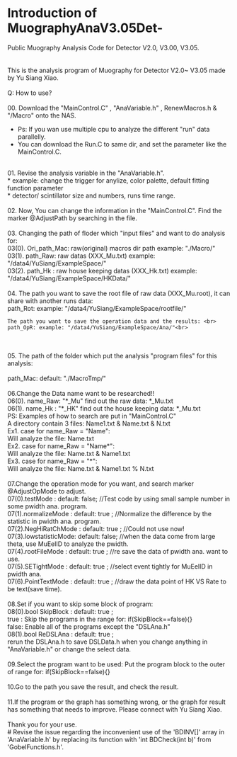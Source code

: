 # Introduction of MuographyAnaV3.05Det-
Public Muography Analysis Code for Detector V2.0, V3.00, V3.05.<br>
<br>
<br>This is the analysis program of Muography for Detector V2.0~ V3.05 made by Yu Siang Xiao.<br>
<br>
Q: How to use? <br>
<br> 
00. Download the "MainControl.C" , "AnaVariable.h" , RenewMacros.h & "/Macro" onto the NAS.<br>
  * Ps: If you wan use multiple cpu to analyze the different "run" data parallelly. <br>
  * You can download the Run.C to same dir, and set the parameter like the MainControl.C.<br>
<br>  
01. Revise the analysis variable in the "AnaVariable.h". <br>
    * example: change the trigger for anylize, color palette, default fitting function parameter<br>
      * detector/ scintillator size and numbers, runs time range.<br>
<br> 
02. Now, You can change the information in the "MainControl.C". Find the marker @AdjustPath by searching in the file.<br>
<br> 
03. Changing the path of floder which "input files" and want to do analysis for: <br>
    03(0). Ori_path_Mac: raw(original) macros dir path example: "./Macro/"<br>
    03(1). path_Raw: raw datas (XXX_Mu.txt) example: "/data4/YuSiang/ExampleSpace/"<br>
    03(2). path_Hk : raw house keeping datas (XXX_Hk.txt) example: "/data4/YuSiang/ExampleSpace/HKData/"<br>
<br> 
04. The path you want to save the root file of raw data (XXX_Mu.root), it can share with another runs data: <br>
    path_Rot: example: "/data4/YuSiang/ExampleSpace/rootfile/"<br>
 
    The path you want to save the operation data and the results: <br>
    path_OpR: example: "/data4/YuSiang/ExampleSpace/Ana/"<br>
<br>
<br>05. The path of the folder which put the analysis "program files" for this analysis:<br>
<br>    path_Mac: default: "./MacroTmp/"
<br>
<br>06.Change the Data name want to be researched!! 
<br>    06(0). name_Raw: "*_Mu" find out the raw data: *_Mu.txt
<br>    06(1). name_Hk : "*_HK" find out the house keeping data: *_Mu.txt
<br>    PS: Examples of how to search are put in "MainControl.C"
<br>        A directory contain 3 files:    Name1.txt & Name.txt & N.txt
<br>        Ex1. case for name_Raw = "Name":
<br>            Will analyze the file: Name.txt
<br>        Ex2. case for name_Raw = "Name*":
<br>            Will analyze the file: Name.txt & Name1.txt
<br>        Ex3. case for name_Raw = "*":
<br>            Will analyze the file: Name.txt & Name1.txt % N.txt
<br>
<br>07.Change the operation mode for you want, and search marker @AdjustOpMode to adjust.
<br>    07(0).testMode        : default: false; //Test code by using small sample number in some pwidth ana. program.
<br>    07(1).normalizeMode   : default: true ; //Normalize the difference by the statistic in pwidth ana. program.
<br>    07(2).NegHiRatChMode  : default: true ; //Could not use now!
<br>    07(3).lowstatisticMode: default: false; //when the data come from large theta, use MuEelID to analyze the pwidth.
<br>    07(4).rootFileMode    : default: true ; //re save the data of pwidth ana. want to use. 
<br>    07(5).SETightMode     : default: true ; //select event tightly for MuEelID in pwidth ana. 
<br>    07(6).PointTextMode   : default: true ; //draw the data point of HK VS Rate to be text(save time).
<br>
<br>08.Set if you want to skip some block of program: 
<br>    08(0).bool SkipBlock  : default: true ; 
<br>        true : Skip the programs in the range for: if(SkipBlock==false){} 
<br>        false: Enable all of the programs except the "DSLAna.h"
<br>    08(1).bool ReDSLAna   : default: true ; 
<br>        rerun the DSLAna.h to save DSLData.h when you change anything in "AnaVariable.h" or change the select data.
<br>
<br>09.Select the program want to be used: Put the program block to the outer of range for: if(SkipBlock==false){}
<br>
<br>10.Go to the path you save the result, and check the result.
<br>
<br>11.If the program or the graph has something wrong, or the graph for result has something that needs to improve. Please connect with Yu Siang Xiao.
<br>
<br>Thank you for your use.
<br>
# Revise the issue regarding the inconvenient use of the 'BDINV[]' array in 'AnaVariable.h' by replacing its function with 'int BDCheck(int b)' from 'GobelFunctions.h'.
